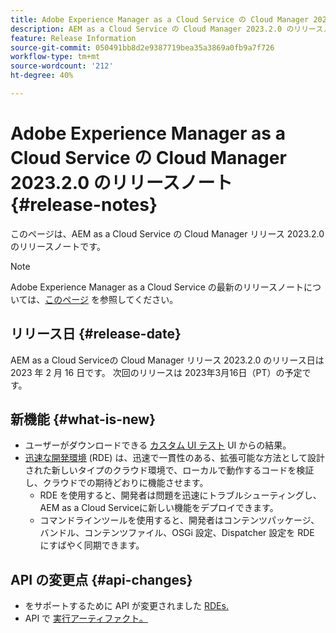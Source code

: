 ```yaml
---
title: Adobe Experience Manager as a Cloud Service の Cloud Manager 2023.2.0 のリリースノート
description: AEM as a Cloud Service の Cloud Manager 2023.2.0 のリリースノートです。
feature: Release Information
source-git-commit: 050491bb8d2e9387719bea35a3869a0fb9a7f726
workflow-type: tm+mt
source-wordcount: '212'
ht-degree: 40%

---
```



# Adobe Experience Manager as a Cloud Service の Cloud Manager 2023.2.0 のリリースノート {#release-notes}

このページは、AEM as a Cloud Service の Cloud Manager リリース 2023.2.0 のリリースノートです。

>[!NOTE]
>
>Adobe Experience Manager as a Cloud Service の最新のリリースノートについては、[このページ](/help/release-notes/release-notes-cloud/release-notes-current.md) を参照してください。

## リリース日 {#release-date}

AEM as a Cloud Serviceの Cloud Manager リリース 2023.2.0 のリリース日は 2023 年 2 月 16 日です。 次回のリリースは 2023年3月16日（PT）の予定です。

## 新機能 {#what-is-new}

* ユーザーがダウンロードできる [カスタム UI テスト](/help/implementing/cloud-manager/ui-testing.md) UI からの結果。
* [迅速な開発環境](/help/implementing/developing/introduction/rapid-development-environments.md) (RDE) は、迅速で一貫性のある、拡張可能な方法として設計された新しいタイプのクラウド環境で、ローカルで動作するコードを検証し、クラウドでの期待どおりに機能させます。
   * RDE を使用すると、開発者は問題を迅速にトラブルシューティングし、AEM as a Cloud Serviceに新しい機能をデプロイできます。
   * コマンドラインツールを使用すると、開発者はコンテンツパッケージ、バンドル、コンテンツファイル、OSGi 設定、Dispatcher 設定を RDE にすばやく同期できます。

## API の変更点 {#api-changes}

* をサポートするために API が変更されました [RDEs.](https://developer.adobe.com/experience-cloud/cloud-manager/reference/api/#tag/Rapid-Development-Environments)
* API で [実行アーティファクト。](https://developer.adobe.com/experience-cloud/cloud-manager/reference/api/#tag/Execution-Artifacts)
